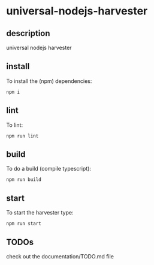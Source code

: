 ﻿# universal-nodejs-harvester
## description

universal nodejs harvester  

## install

To install the (npm) dependencies:  

```
npm i
```

## lint

To lint:  

```
npm run lint
```

## build

To do a build (compile typescript):  

```
npm run build
```

## start

To start the harvester type:  

```
npm run start
```

## TODOs

check out the documentation/TODO.md file